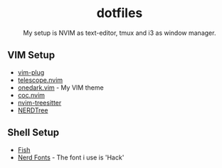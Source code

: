 <div align="center">
  <h1>dotfiles</h1>
  </div>

  <div align="center">
    <p>
        My setup is NVIM as text-editor, tmux and i3 as window manager.
    </p>
  </div>

## VIM Setup

- [vim-plug](https://github.com/junegunn/vim-plug)
- [telescope.nvim](https://github.com/nvim-telescope/telescope.nvim)
- [onedark.vim](https://github.com/joshdick/onedark.vim) - My VIM theme
- [coc.nvim](https://github.com/neoclide/coc.nvim)
- [nvim-treesitter](https://github.com/nvim-treesitter/nvim-treesitter)
- [NERDTree](https://github.com/preservim/nerdtree)

## Shell Setup

- [Fish](https://github.com/fish-shell/fish-shell)
- [Nerd Fonts](https://github.com/ryanoasis/nerd-fonts) - The font i use is 'Hack'
